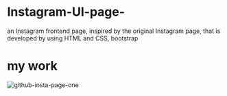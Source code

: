 # Instagram-UI-page-
an Instagram frontend page, inspired by the original Instagram page, that is developed by using HTML and CSS, bootstrap
# my work 

![github-insta-page-one](https://github.com/subinurmusa/instagram-UI-page-/assets/126903155/86774472-3a41-423f-904f-8724191a7881)
